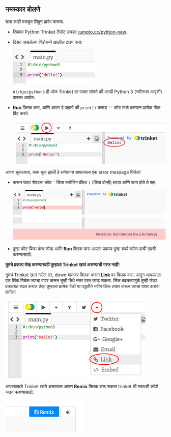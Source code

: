 ## नमस्कार बोलणे

चला काही मजकूर लिहून प्रारंभ करूया.

+ रिकामा Python Trinket टेंप्लेट उघडा: <a href="http://jumpto.cc/python-new" target="_blank">jumpto.cc/python-new</a>.

+ दिसत असलेल्या विंडोमध्ये खालील टाइप करा:
    
    ![screenshot](images/me-hi.png)
    
    `#!/bin/python3` ही ओळ Trinket ला फक्त सांगते की आम्ही Python 3 (नवीनतम आवृत्ती) वापरत आहोत.

+ **Run** क्लिक करा, आणि आपण हे पहातो की `print()` कमांड `''` कोट मार्क दरम्यान प्रत्येक गोष्ट प्रिंट करते.
    
    ![screenshot](images/me-hi-test.png)

आपण चुकल्यास, काय चूक झाली हे सांगताना आपल्याला एक error message मिळेल!

+ करून पाहा! शेवटचा कोट `'` किंवा क्लोजिंग ब्रॅकेट `)` (किंवा दोन्ही) हटवा आणि काय होते ते पहा.
    
    ![screenshot](images/me-syntax.png)

+ पुन्हा कोट किंवा कंस जोडा आणि **Run** क्लिक करा आपला प्रकल्प पुन्हा कार्य करेल याची खात्री करण्यासाठी.

**तुमचे प्रकल्प सेव्ह करण्यासाठी तुम्हाला Trinket खातं असण्याची गरज नाही!**

तुमचं Trinket खातं नसेल तर, down बाणावर क्लिक करून **Link** वर क्लिक करा. यातून आपल्याला एक लिंक मिळेल ज्याचा वापर करून तुम्ही तिथे नंतर परत जाऊ शकता. लिंक बदलल्यामुळे तुम्ही जेव्हा प्रकल्पात बदल कराल तेव्हा तुम्हाला प्रत्येक वेळी या पद्धतीने नवीन लिंक तयार करून त्याचा वापर करावा लागेल!

![screenshot](images/me-link.png)

आपल्याकडे Trinket खाते असल्यास आपण **Remix** क्लिक करू शकता trinket ची स्वतःची कॉपी जतन करण्यासाठी.

![screenshot](images/me-remix.png)